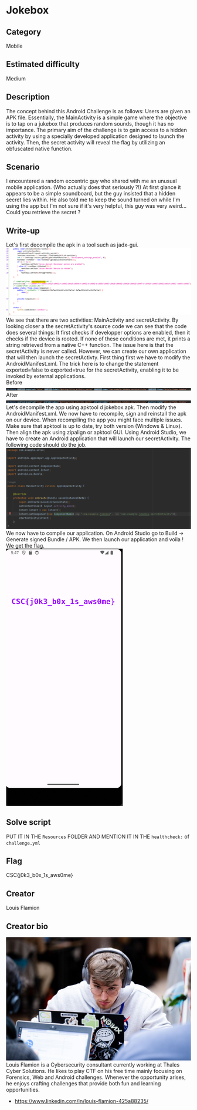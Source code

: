 # Jokebox

## Category
Mobile

## Estimated difficulty
Medium

## Description
The concept behind this Android Challenge is as follows: Users are given an APK file. Essentially, the MainActivity is a simple game where the objective is to tap on a jukebox that produces random sounds, though it has no importance. The primary aim of the challenge is to gain access to a hidden activity by using a specially developed application designed to launch the activity. Then, the secret activity will reveal the flag by utilizing an obfuscated native function.

## Scenario
I encountered a random eccentric guy who shared with me an unusual mobile application. (Who actually does that seriously ?!) At first glance it appears to be a simple soundboard, but the guy insisted that a hidden secret lies within. He also told me to keep the sound turned on while I'm using the app but I'm not sure if it's very helpful, this guy was very weird... Could you retrieve the secret ?

## Write-up
Let's first decompile the apk in a tool such as jadx-gui.
![Source Code](./Resources/source_code.png)
We see that there are two activities: MainActivity and secretActivity.
By looking closer a the secretActivity's source code we can see that the code does several things: It first checks if developper options are enabled, then it checks if the device is rooted. 
If none of these conditions are met, it prints a string retrieved from a native C++ function. The issue here is that the secretActivity is never called. However, we can create our own application that will then launch the secretActivty.
First thing first we have to modify the AndroidManifest.xml. The trick here is to change the statement exported=false to exported=true for the secretActivity, enabling it to be invoked by external applications.  
Before
![Exported False](./Resources/exportedfalse.png)
After
![Exported True](./Resources/exportedtrue.png)
Let's decompile the app using apktool d jokebox.apk. Then modify the AndroidManifest.xml. We now have to recompile, sign and reinstall the apk on our device. When recompiling the app you might face multiple issues. Make sure that apktool is up to date, try both version (Windows & Linux). Then align the apk using zipalign or apktool GUI.
Using Android Studio, we have to create an Android application that will launch our secretActivity. The following code should do the job.
![Solve](./Resources/solve.png)  
We now have to compile our application. On Android Studio go to Build -> Generate signed Bundle / APK. We then launch our application and voila ! We get the flag.  
![Flag](./Resources/flag.png)

## Solve script
PUT IT IN THE `Resources` FOLDER AND MENTION IT IN THE `healthcheck:` of `challenge.yml`

## Flag
CSC{j0k3_b0x_1s_aws0me}

## Creator
Louis Flamion

## Creator bio
![Bio](./Resources/biopicture.jpeg)  
Louis Flamion is a Cybersecurity consultant currently working at Thales Cyber Solutions. He likes to play CTF on his free time mainly focusing on Forensics, Web and Android challenges. Whenever the opportunity arises, he enjoys crafting challenges that provide both fun and learning opportunities.

- https://www.linkedin.com/in/louis-flamion-425a88235/
